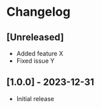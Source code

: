 # Changelog

## [Unreleased]

- Added feature X
- Fixed issue Y

## [1.0.0] - 2023-12-31

- Initial release